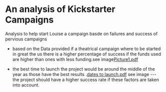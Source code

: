 # An analysis of Kickstarter Campaigns 
Analysis to help start Louise a campaign basde on failures and success of pervious campaigns 
- based on the Data provided if a theatrical campaign where to be started in great the us there is a higher percentage of success if the funds used are higher than ones with less funding.see image[Picture1.pdf](https://github.com/RoyerickC/kickstarter-analysis/files/9375881/Picture1.pdf)

- the best time to launch the project would be around the middle of the year as those have the best results .[dates to launch.pdf](https://github.com/RoyerickC/kickstarter-analysis/files/9375883/dates.to.launch.pdf) see image 
---the project should have a higher success rate if these factors are taken into account.
